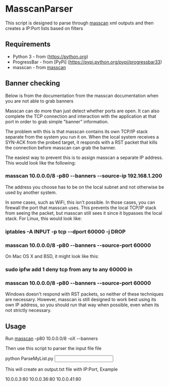 # MasscanParser
This script is designed to parse through [masscan](https://github.com/robertdavidgraham/masscan) xml outputs and then creates a IP:Port lists based on filters

## Requirements
- Python 3 - from (https://python.org)
- ProgressBar - from [PyPi] (https://pypi.python.org/pypi/progressbar33)
- masscan - from [masscan](https://github.com/robertdavidgraham/masscan)

## Banner checking

Below is from the documentation from the masscan documentation when you are not able to grab banners

Masscan can do more than just detect whether ports are open. It can also complete the TCP connection and interaction with the application at that port in order to grab simple "banner" information.

The problem with this is that masscan contains its own TCP/IP stack separate from the system you run it on. When the local system receives a SYN-ACK from the probed target, it responds with a RST packet that kills the connection before masscan can grab the banner.

The easiest way to prevent this is to assign masscan a separate IP address. This would look like the following:

### masscan 10.0.0.0/8 -p80 --banners --source-ip 192.168.1.200

The address you choose has to be on the local subnet and not otherwise be used by another system.

In some cases, such as WiFi, this isn't possible. In those cases, you can firewall the port that masscan uses. This prevents the local TCP/IP stack from seeing the packet, but masscan still sees it since it bypasses the local stack. For Linux, this would look like:

### iptables -A INPUT -p tcp --dport 60000 -j DROP
### masscan 10.0.0.0/8 -p80 --banners --source-port 60000

On Mac OS X and BSD, it might look like this:

### sudo ipfw add 1 deny tcp from any to any 60000 in
### masscan 10.0.0.0/8 -p80 --banners --source-port 60000

Windows doesn't respond with RST packets, so neither of these techniques are necessary. However, masscan is still designed to work best using its own IP address, so you should run that way when possible, even when its not strictly necessary.

## Usage

Run [masscan](https://github.com/robertdavidgraham/masscan) -p80 10.0.0.0/8 -oX <output file> --banners 

Then use this script to parser the input file file

python ParseMyList.py <input file>

This will create an output.txt file with IP:Port, Example

10.0.0.3:80
10.0.0.36:80
10.0.0.41:80

